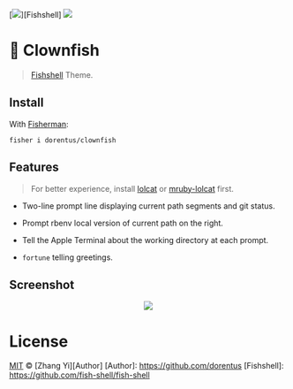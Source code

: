 [![](https://img.shields.io/badge/Fishshell-Theme-00b0ff.svg?style=flat-square)][Fishshell]
![](https://img.shields.io/badge/License-MIT-707070.svg?style=flat-square)

# :tropical_fish: Clownfish

> [Fishshell](http://fishshell.com) Theme.

## Install

With [Fisherman](https://github.com/fisherman/fisherman):

```
fisher i dorentus/clownfish
```

## Features

> For better experience, install [lolcat](https://github.com/busyloop/lolcat) or [mruby-lolcat](https://github.com/dorentus/mruby-lolcat) first.

+ Two-line prompt line displaying current path segments and git status.

+ Prompt rbenv local version of current path on the right.

+ Tell the Apple Terminal about the working directory at each prompt.

+ `fortune` telling greetings.

## Screenshot

<p align="center">
<img src="https://cloud.githubusercontent.com/assets/60363/8977900/cae1a80e-36cf-11e5-9621-53aa2fcf826a.png" />
</p>


# License

[MIT](http://opensource.org/licenses/MIT) © [Zhang Yi][Author]
[Author]: https://github.com/dorentus
[Fishshell]: https://github.com/fish-shell/fish-shell
